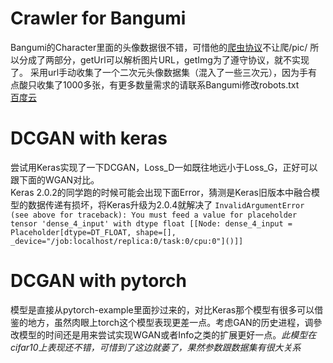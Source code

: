 # Crawler for Bangumi
Bangumi的Character里面的头像数据很不错，可惜他的[爬虫协议](http://bangumi.tv/robots.txt)不让爬/pic/
所以分成了两部分，getUrl可以解析图片URL，getImg为了遵守协议，就不实现了。
采用url手动收集了一个二次元头像数据集（混入了一些三次元），因为手有点酸只收集了1000多张，有更多数量需求的请联系Bangumi修改robots.txt  
[百度云](https://pan.baidu.com/s/1pKUy0vL) 
# DCGAN with keras
尝试用Keras实现了一下DCGAN，Loss_D一如既往地远小于Loss_G，正好可以跟下面的WGAN对比。  
Keras 2.0.2的同学跑的时候可能会出现下面Error，猜测是Keras旧版本中融合模型的数据传递有损坏，将Keras升级为2.0.4就解决了
`
InvalidArgumentError (see above for traceback): You must feed a value for placeholder tensor 'dense_4_input' with dtype float
	 [[Node: dense_4_input = Placeholder[dtype=DT_FLOAT, shape=[], _device="/job:localhost/replica:0/task:0/cpu:0"]()]]
`
# DCGAN with pytorch
模型是直接从pytorch-example里面抄过来的，对比Keras那个模型有很多可以借鉴的地方，虽然肉眼上torch这个模型表现更差一点。考虑GAN的历史进程，调參改模型的时间还是用来尝试实现WGAN或者Info之类的扩展更好一点。*此模型在cifar10上表现还不错，可惜到了这边就萎了，果然参数跟数据集有很大关系*
